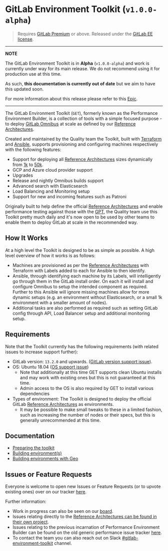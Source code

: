 # GitLab Environment Toolkit (`v1.0.0-alpha`)

> Requires [GitLab Premium](https://about.gitlab.com/pricing/) or above.
> Released under the [GitLab EE license](LICENSE).

---
**NOTE**

The GitLab Environment Toolkit is in **Alpha** (`v1.0.0-alpha`) and work is currently under way for its main release. We do not recommend using it for production use at this time.

As such, **this documentation is currently out of date** but we aim to have this updated soon.

For more information about this release please refer to this [Epic](https://gitlab.com/groups/gitlab-org/-/epics/5061).

---

The GitLab Environment Toolkit (`GET`), formerly known as the Performance Environment Builder, is a collection of tools with a simple focused purpose - to deploy [GitLab Omnibus](https://gitlab.com/gitlab-org/omnibus-gitlab) at scale as defined by our [Reference Architectures](https://docs.gitlab.com/ee/administration/reference_architectures).

Created and maintained by the Quality team the Toolkit, built with [Terraform](https://www.terraform.io/) and [Ansible](https://docs.ansible.com/ansible/latest/index.html), supports provisioning and configuring machines respectively with the following features:

- Support for deploying all [Reference Architectures](https://docs.gitlab.com/ee/administration/reference_architectures) sizes dynamically from [1k](https://docs.gitlab.com/ee/administration/reference_architectures/1k_users.html) to [50k](https://docs.gitlab.com/ee/administration/reference_architectures/50k_users.html).
- GCP and Azure cloud provider support
- Upgrades
- Release and nightly Omnibus builds support
- Advanced search with Elasticsearch
- Load Balancing and Monitoring setup
- Support for new and incoming features such as Patroni

Originally built to help define the official [Reference Architectures](https://docs.gitlab.com/ee/administration/reference_architectures) and enable performance testing against those with the [GPT](https://gitlab.com/gitlab-org/quality/performance), the Quality team use this Toolkit pretty much daily and it's now open to be used by other teams to enable them to deploy GitLab at scale in the recommended way.

## How It Works

At a high level the Toolkit is designed to be as simple as possible. A high level overview of how it works is as follows:

- Machines are provisioned as per the [Reference Architectures](https://docs.gitlab.com/ee/administration/reference_architectures) with Terraform with Labels added to each for Ansible to then identify.
- Ansible, through identifying each machine by its Labels, will intelligently go through them in the GitLab install order. On each it will install and configure Omnibus to setup the intended component as required. Further to this Ansible will ignore missing machines allow for more dynamic setups (e.g. an environment without Elasticsearch, or a small 1k environment with a smaller amount of nodes).
- Additional tasks are also performed as required such as setting GitLab config through API, Load Balancer setup and additional monitoring setup.

## Requirements

Note that the Toolkit currently has the following requirements (with related issues to increase support further):

- GitLab version: `13.2.0` and upwards. ([GitLab version support issue](https://gitlab.com/gitlab-org/quality/gitlab-environment-toolkit/-/issues/35)).
- OS: Ubuntu 18.04 ([OS support issue](https://gitlab.com/gitlab-org/quality/gitlab-environment-toolkit/-/issues/43))
  - Note that additionally at this time GET supports clean Ubuntu installs and may work with existing ones but this is not guaranteed at this time.
  - Admin access to the OS is also required by GET to install various dependencies
- Types of environment: The Toolkit is designed to deploy the official GitLab [Reference Architectures](https://docs.gitlab.com/ee/administration/reference_architectures) as environments.
  - It may be possible to make small tweaks to these in a limited fashion, such as increasing the number of nodes or their specs, but this is generally unrecommended at this time.

## Documentation

- [Preparing the toolkit](docs/prep_toolkit.md)
- [Building environment(s)](docs/building_environments.md)
- [Building environments with Geo](docs/building_geo_environments.md)

## Issues or Feature Requests

Everyone is welcome to open new Issues or Feature Requests (or to upvote existing ones) over on our tracker [here](https://gitlab.com/gitlab-org/quality/gitlab-environment-toolkit/-/issues).

Further information:

<!-- markdownlint-disable proper-names -->
- Work in progress can also be seen on our [board](https://gitlab.com/gitlab-org/quality/gitlab-environment-toolkit/-/boards).
- Issues relating directly to the [Reference Architectures can be found in their own project](https://gitlab.com/gitlab-org/quality/reference-architectures).
- Issues relating to the previous incarnation of Performance Environment Builder can be found on the old generic performance issue tracker [here](https://gitlab.com/gitlab-org/quality/performance/-/issues?scope=all&utf8=%E2%9C%93&state=closed).
- To contact the team you can also reach out on Slack [#gitlab-environment-toolkit](https://gitlab.slack.com/archives/C01DE8TA545) channel.
<!-- markdownlint-restore proper-names -->

